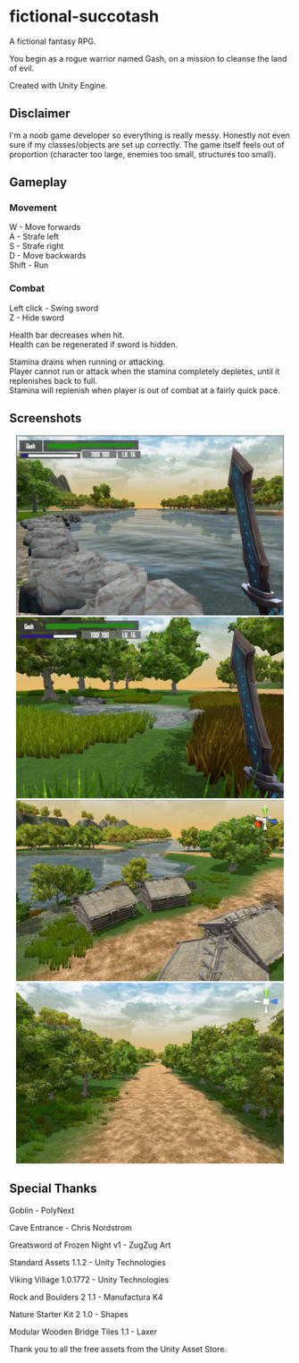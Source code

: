# fictional-succotash

A fictional fantasy RPG. 

You begin as a rogue warrior named Gash, on a mission to cleanse the land of evil.

Created with Unity Engine.

## Disclaimer

I'm a noob game developer so everything is really messy.
Honestly not even sure if my classes/objects are set up correctly.
The game itself feels out of proportion (character too large, enemies too small, structures too small).

## Gameplay

### Movement
W - Move forwards  
A - Strafe left  
S - Strafe right  
D - Move backwards  
Shift - Run

### Combat
Left click - Swing sword  
Z - Hide sword  

Health bar decreases when hit.  
Health can be regenerated if sword is hidden.

Stamina drains when running or attacking.  
Player cannot run or attack when the stamina completely depletes, until it replenishes back to full.  
Stamina will replenish when player is out of combat at a fairly quick pace.

## Screenshots

<p align="center">
  <img src="Screenshots/river.png" width="480"/>
  <img src="Screenshots/lake.png" width="480"/>
  <img src="Screenshots/village.png" width="480"/>
  <img src="Screenshots/scene.png" width="480"/>
</p>

## Special Thanks

Goblin - PolyNext

Cave Entrance - Chris Nordstrom 

Greatsword of Frozen Night v1 - ZugZug Art

Standard Assets 1.1.2 - Unity Technologies

Viking Village 1.0.1772 - Unity Technologies

Rock and Boulders 2 1.1 - Manufactura K4

Nature Starter Kit 2 1.0 - Shapes

Modular Wooden Bridge Tiles 1.1 - Laxer

Thank you to all the free assets from the Unity Asset Store.
